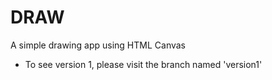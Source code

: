 # DRAW
A simple drawing app using HTML Canvas

* To see version 1, please visit the branch named 'version1'
